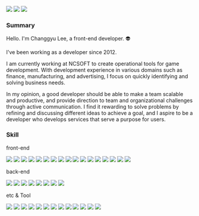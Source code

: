 <p>
  <a href="https://www.linkedin.com/in/%EC%B0%BD%EA%B7%9C-%EC%9D%B4-717245123/" target="_blank"><img src="https://img.shields.io/badge/ChanggyuLEE-0A66C2?style=flat-square&logo=Linkedin&logoColor=white"/></a>
  <a href="mailto:ziziana0507@gmail.com" target="_blank"><img src="https://img.shields.io/badge/ziziana0507@gmail.com-EA4335?style=flat-square&logo=Gmail&logoColor=white"/></a>
  <a href="https://arusantimo.github.io" target="_blank"><img src="https://img.shields.io/badge/Blog-FF9800?style=flat-square&logo=bloglovin%20Sponsors&logoColor=white"/></a>    
</p>


### Summary

Hello. I'm Changgyu Lee, a front-end developer. 👽

I've been working as a developer since 2012. 

I am currently working at NCSOFT to create operational tools for game development.
With development experience in various domains such as finance, manufacturing, and advertising, I focus on quickly identifying and solving business needs.

In my opinion, a good developer should be able to make a team scalable and productive, and provide direction to team and organizational challenges through active communication.
I find it rewarding to solve problems by refining and discussing different ideas to achieve a goal, and I aspire to be a developer who develops services that serve a purpose for users.




### Skill
<p>
  front-end
</p>
<p>
  <img src="https://img.shields.io/badge/typescript-4695EB?style=flat-square&logo=typescript&logoColor=white"/>
  <img src="https://img.shields.io/badge/react-61DAFB?style=flat-square&logo=React&logoColor=black"/>
  <img src="https://img.shields.io/badge/reactNative-61DAFB?style=flat-square&logo=React&logoColor=black"/>
  <img src="https://img.shields.io/badge/vuejs-3DDC84?style=flat-square&logo=vuedotjs&logoColor=white"/>
  <img src="https://img.shields.io/badge/nextjs-000000?style=flat-square&logo=nextdotjs&logoColor=white"/>
  <img src="https://img.shields.io/badge/tailwindcss-06B6D4?style=flat-square&logo=tailwindcss&logoColor=white"/>
  <img src="https://img.shields.io/badge/tanstackQuery-FF4154?style=flat-square&logo=reactquery&logoColor=white"/>
  <img src="https://img.shields.io/badge/zod-3E67B1?style=flat-square&logo=zod&logoColor=white"/>
  <img src="https://img.shields.io/badge/shadchui-000000?style=flat-square&logo=shadcnui&logoColor=white"/>
  <img src="https://img.shields.io/badge/recoil-3578E5?style=flat-square&logo=recoil&logoColor=white"/>
  <img src="https://img.shields.io/badge/zustand-4a2d17?style=flat-square&logo=&logoColor=white"/>
  <img src="https://img.shields.io/badge/mobx-FF9955?style=flat-square&logo=mobx&logoColor=white"/>
  <img src="https://img.shields.io/badge/mobxStateTree-FF7102?style=flat-square&logo=mobxstatetree&logoColor=white"/>
  <img src="https://img.shields.io/badge/redux-764ABC?style=flat-square&logo=redux&logoColor=white"/>
  <img src="https://img.shields.io/badge/reduxSaga-999999?style=flat-square&logo=reduxsaga&logoColor=white"/>
  <img src="https://img.shields.io/badge/webgl-990000?style=flat-square&logo=webgl&logoColor=white"/>
  <img src="https://img.shields.io/badge/d3-F9A03C?style=flat-square&logo=d3dotjs&logoColor=white"/>
</p>

<p>
  back-end
</p>
<p>
  <img src="https://img.shields.io/badge/python-3776AB?style=flat-square&logo=python&logoColor=white"/>
  <img src="https://img.shields.io/badge/nodejs-5FA04E?style=flat-square&logo=nodedotjs&logoColor=black"/>
  <img src="https://img.shields.io/badge/nestjs-E0234E?style=flat-square&logo=nestjs&logoColor=black"/>
  <img src="https://img.shields.io/badge/fastapi-009688?style=flat-square&logo=fastapi&logoColor=white"/>
  <img src="https://img.shields.io/badge/mongodb-47A248?style=flat-square&logo=mongodb&logoColor=white"/>
  <img src="https://img.shields.io/badge/postgresql-4169E1?style=flat-square&logo=postgresql&logoColor=white"/>
  <img src="https://img.shields.io/badge/prisma-2D3748?style=flat-square&logo=prisma&logoColor=white"/>
  <img src="https://img.shields.io/badge/graphql-E10098?style=flat-square&logo=graphql&logoColor=white"/>
</p>

<p>
  etc & Tool
</p>

<p>
  <img src="https://img.shields.io/badge/linux-FCC624?style=flat-square&logo=linux&logoColor=white"/>
  <img src="https://img.shields.io/badge/git-F05032?style=flat-square&logo=git&logoColor=black"/>
  <img src="https://img.shields.io/badge/docker-2496ED?style=flat-square&logo=docker&logoColor=black"/>
  <img src="https://img.shields.io/badge/nginx-009639?style=flat-square&logo=nginx&logoColor=white"/>
  <img src="https://img.shields.io/badge/sentry-362D59?style=flat-square&logo=sentry&logoColor=white"/>
  <img src="https://img.shields.io/badge/jenkins-D24939?style=flat-square&logo=jenkins&logoColor=white"/>
  <img src="https://img.shields.io/badge/prisma-2D3748?style=flat-square&logo=prisma&logoColor=white"/>
  <img src="https://img.shields.io/badge/vite-646CFF?style=flat-square&logo=vite&logoColor=white"/>
  <img src="https://img.shields.io/badge/webpack-8DD6F9?style=flat-square&logo=webpack&logoColor=white"/>
  <img src="https://img.shields.io/badge/turborepo-EF4444?style=flat-square&logo=turborepo&logoColor=white"/>
  <img src="https://img.shields.io/badge/vitest-6E9F18?style=flat-square&logo=vitest&logoColor=white"/>
  <img src="https://img.shields.io/badge/playwright-0f6b28?style=flat-square&logo=playwright&logoColor=white"/>
  <img src="https://img.shields.io/badge/langchain-1C3C3C?style=flat-square&logo=langchain&logoColor=white"/>
</p>

